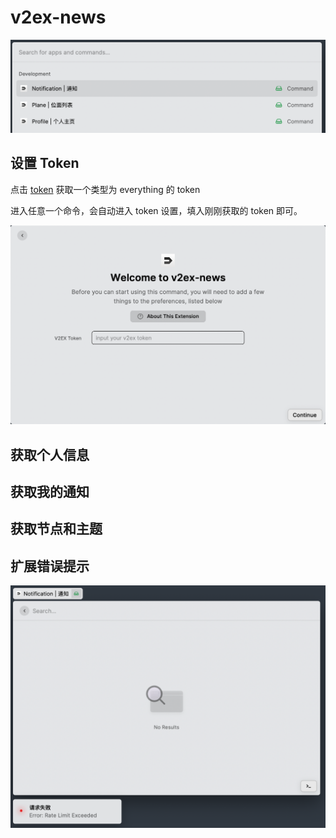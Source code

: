# v2ex-news

![](screenshots/feature-list.png)

## 设置 Token

点击 [token](https://www.v2ex.com/settings/tokens) 获取一个类型为 everything 的 token

进入任意一个命令，会自动进入 token 设置，填入刚刚获取的 token 即可。

![](screenshots/setting.png)

## 获取个人信息

## 获取我的通知

## 获取节点和主题

## 扩展错误提示

![](screenshots/error.png)

